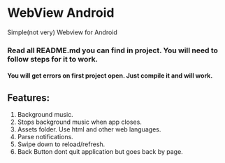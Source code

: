 # WebView Android
Simple(not very) Webview for Android

### Read all README.md you can find in project. You will need to follow steps for it to work.
#### You will get errors on first project open. Just compile it and will work.

## Features:

1. Background music.
2. Stops background music when app closes.
3. Assets folder. Use html and other web languages.
4. Parse notifications.
5. Swipe down to reload/refresh.
6. Back Button dont quit application but goes back by page.


